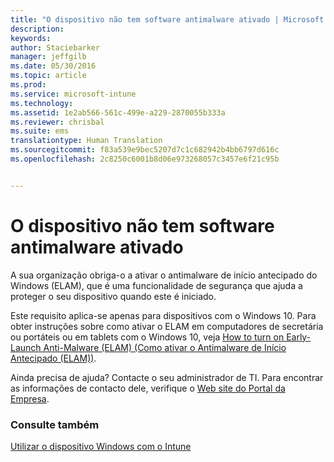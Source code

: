 ```yaml
---
title: "O dispositivo não tem software antimalware ativado | Microsoft Intune"
description: 
keywords: 
author: Staciebarker
manager: jeffgilb
ms.date: 05/30/2016
ms.topic: article
ms.prod: 
ms.service: microsoft-intune
ms.technology: 
ms.assetid: 1e2ab566-561c-499e-a229-2870055b333a
ms.reviewer: chrisbal
ms.suite: ems
translationtype: Human Translation
ms.sourcegitcommit: f83a539e9bec5207d7c1c682942b4bb6797d616c
ms.openlocfilehash: 2c8250c6001b8d06e973268057c3457e6f21c95b


---
```



# O dispositivo não tem software antimalware ativado

A sua organização obriga-o a ativar o antimalware de início antecipado do Windows (ELAM), que é uma funcionalidade de segurança que ajuda a proteger o seu dispositivo quando este é iniciado. 

Este requisito aplica-se apenas para dispositivos com o Windows 10. Para obter instruções sobre como ativar o ELAM em computadores de secretária ou portáteis ou em tablets com o Windows 10, veja [How to turn on Early-Launch Anti-Malware (ELAM) (Como ativar o Antimalware de Início Antecipado (ELAM))](https://gallery.technet.microsoft.com/How-to-turn-on-Early-84552ec5).

Ainda precisa de ajuda? Contacte o seu administrador de TI. Para encontrar as informações de contacto dele, verifique o [Web site do Portal da Empresa](http://portal.manage.microsoft.com).

### Consulte também
[Utilizar o dispositivo Windows com o Intune](using-your-windows-device-with-intune.md)


<!--HONumber=Jun16_HO4-->


